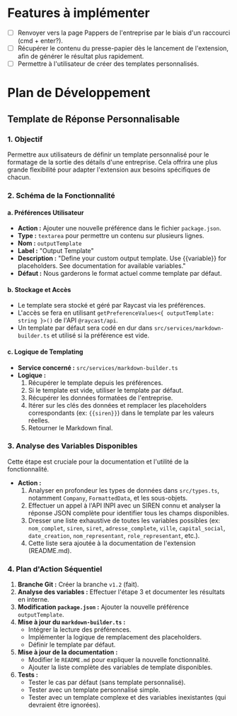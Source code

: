 # Features à implémenter
- [ ] Renvoyer vers la page Pappers de l'entreprise par le biais d'un raccourci (cmd + enter?).
- [ ] Récupérer le contenu du presse-papier dès le lancement de l'extension, afin de générer le résultat plus rapidement.
- [ ] Permettre à l'utilisateur de créer des templates personnalisés.

# Plan de Développement
## Template de Réponse Personnalisable

### 1. Objectif

Permettre aux utilisateurs de définir un template personnalisé pour le formatage de la sortie des détails d'une entreprise. Cela offrira une plus grande flexibilité pour adapter l'extension aux besoins spécifiques de chacun.

### 2. Schéma de la Fonctionnalité

#### a. Préférences Utilisateur

-   **Action :** Ajouter une nouvelle préférence dans le fichier `package.json`.
-   **Type :** `textarea` pour permettre un contenu sur plusieurs lignes.
-   **Nom :** `outputTemplate`
-   **Label :** "Output Template"
-   **Description :** "Define your custom output template. Use {{variable}} for placeholders. See documentation for available variables."
-   **Défaut :** Nous garderons le format actuel comme template par défaut.

#### b. Stockage et Accès

-   Le template sera stocké et géré par Raycast via les préférences.
-   L'accès se fera en utilisant `getPreferenceValues<{ outputTemplate: string }>()` de l'API `@raycast/api`.
-   Un template par défaut sera codé en dur dans `src/services/markdown-builder.ts` et utilisé si la préférence est vide.

#### c. Logique de Templating

-   **Service concerné :** `src/services/markdown-builder.ts`
-   **Logique :**
    1.  Récupérer le template depuis les préférences.
    2.  Si le template est vide, utiliser le template par défaut.
    3.  Récupérer les données formatées de l'entreprise.
    4.  Itérer sur les clés des données et remplacer les placeholders correspondants (ex: `{{siren}}`) dans le template par les valeurs réelles.
    5.  Retourner le Markdown final.

### 3. Analyse des Variables Disponibles

Cette étape est cruciale pour la documentation et l'utilité de la fonctionnalité.

-   **Action :**
    1.  Analyser en profondeur les types de données dans `src/types.ts`, notamment `Company`, `FormattedData`, et les sous-objets.
    2.  Effectuer un appel à l'API INPI avec un SIREN connu et analyser la réponse JSON complète pour identifier tous les champs disponibles.
    3.  Dresser une liste exhaustive de toutes les variables possibles (ex: `nom_complet`, `siren`, `siret`, `adresse_complete`, `ville`, `capital_social`, `date_creation`, `nom_representant`, `role_representant`, etc.).
    4.  Cette liste sera ajoutée à la documentation de l'extension (README.md).

### 4. Plan d'Action Séquentiel

1.  **Branche Git :** Créer la branche `v1.2` (fait).
2.  **Analyse des variables :** Effectuer l'étape 3 et documenter les résultats en interne.
3.  **Modification `package.json` :** Ajouter la nouvelle préférence `outputTemplate`.
4.  **Mise à jour du `markdown-builder.ts` :**
    -   Intégrer la lecture des préférences.
    -   Implémenter la logique de remplacement des placeholders.
    -   Définir le template par défaut.
5.  **Mise à jour de la documentation :**
    -   Modifier le `README.md` pour expliquer la nouvelle fonctionnalité.
    -   Ajouter la liste complète des variables de template disponibles.
6.  **Tests :**
    -   Tester le cas par défaut (sans template personnalisé).
    -   Tester avec un template personnalisé simple.
    -   Tester avec un template complexe et des variables inexistantes (qui devraient être ignorées).
